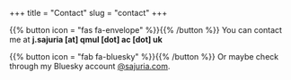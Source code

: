 +++
title = "Contact"
slug = "contact"
+++

{{% button icon = "fas fa-envelope" %}}{{% /button %}} You can contact me at **j.sajuria \[at\] qmul \[dot\] ac \[dot\] uk**

{{% button icon = "fab fa-bluesky" %}}{{% /button %}} Or maybe check through my Bluesky account [@sajuria.com](https://bsky.app/profile/sajuria.com).